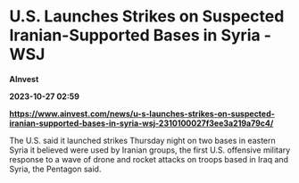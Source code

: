 # U.S. Launches Strikes on Suspected Iranian-Supported Bases in Syria - WSJ
**AInvest**

**2023-10-27 02:59**

**https://www.ainvest.com/news/u-s-launches-strikes-on-suspected-iranian-supported-bases-in-syria-wsj-2310100027f3ee3a219a79c4/**

The U.S. said it launched strikes Thursday night on two bases in eastern Syria it believed were used by Iranian groups, the first U.S. offensive military response to a wave of drone and rocket attacks on troops based in Iraq and Syria, the Pentagon said.